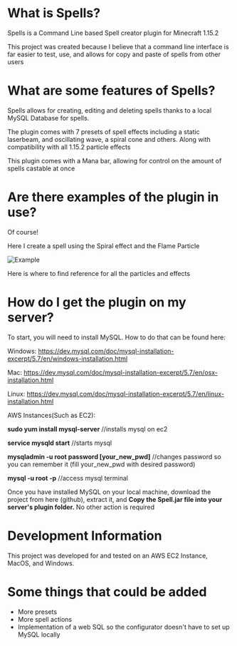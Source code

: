 # What is Spells?

Spells is a Command Line based Spell creator plugin for Minecraft 1.15.2

This project was created because I believe that a command line interface is far easier to test, use, and allows for copy and paste of spells from other users

# What are some features of Spells?

Spells allows for creating, editing and deleting spells thanks to a local MySQL Database for spells. 

The plugin comes with 7 presets of spell effects including a static laserbeam, and oscillating wave, a spiral cone and others. Along with compatibility with all 1.15.2 particle effects

This plugin comes with a Mana bar, allowing for control on the amount of spells castable at once

# Are there examples of the plugin in use?

Of course!

Here I create a spell using the Spiral effect and the Flame Particle

![Example](https://media.giphy.com/media/hWjD6g8J8RpJinBye5/giphy.gif)

Here is where to find reference for all the particles and effects

# How do I get the plugin on my server?

To start, you will need to install MySQL. How to do that can be found here:

Windows:
https://dev.mysql.com/doc/mysql-installation-excerpt/5.7/en/windows-installation.html

Mac:
https://dev.mysql.com/doc/mysql-installation-excerpt/5.7/en/osx-installation.html

Linux:
https://dev.mysql.com/doc/mysql-installation-excerpt/5.7/en/linux-installation.html

AWS Instances(Such as EC2):

__sudo yum install mysql-server__   //installs mysql on ec2

__service mysqld start__  //starts mysql

__mysqladmin -u root password [your_new_pwd]__ //changes password so you can remember it (fill your_new_pwd with desired password)

__mysql -u root -p__ //access mysql terminal

Once you have installed MySQL on your local machine, download the project from here (github), extract it, and __Copy the Spell.jar file into your server's plugin folder.__ No other action is required

# Development Information

This project was developed for and tested on an AWS EC2 Instance, MacOS, and Windows.

# Some things that could be added

* More presets
* More spell actions
* Implementation of a web SQL so the configurator doesn't have to set up MySQL locally





